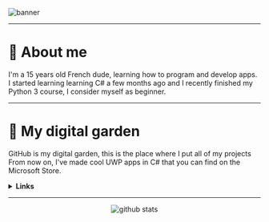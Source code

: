 ![banner](https://i.imgur.com/DwD4yrY.gif)


---
# 🤔 About me
I'm a 15 years old French dude, learning how to program and develop apps.
I started learning learning C# a few months ago and I recently finished my Python 3 course, I consider myself as beginner.


---
# 🌱 My digital garden
GitHub is my digital garden, this is the place where I put all of my projects
From now on, I've made cool UWP apps in C# that you can find on the Microsoft Store.
<details>
  <summary><strong>Links</strong></summary>
  test
  test
 </details>

---
<p align=center>
<img src="https://github-readme-stats.vercel.app/api/?username=Astyr6&show_icons=true&title_color=fffffff&icon_color=000000&text_color=000000" alt="github stats"/></br>
</p>

<!--
**Astyr6/Astyr6** is a ✨ _special_ ✨ repository because its `README.md` (this file) appears on your GitHub profile.

Here are some ideas to get you started:

- 🔭 I’m currently working on ...
- 🌱 I’m currently learning ...
- 👯 I’m looking to collaborate on ...
- 🤔 I’m looking for help with ...
- 💬 Ask me about ...
- 📫 How to reach me: ...
- 😄 Pronouns: ...
- ⚡ Fun fact: ...
-->

